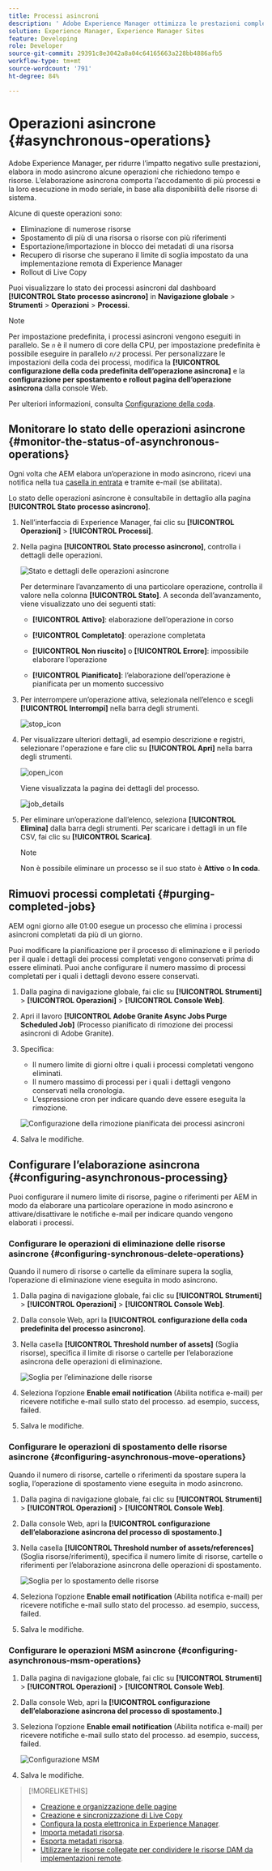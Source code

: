```yaml
---
title: Processi asincroni
description: ' Adobe Experience Manager ottimizza le prestazioni completando in modo asincrono alcune attività a consumo intensivo di risorse.'
solution: Experience Manager, Experience Manager Sites
feature: Developing
role: Developer
source-git-commit: 29391c8e3042a8a04c64165663a228bb4886afb5
workflow-type: tm+mt
source-wordcount: '791'
ht-degree: 84%

---
```


# Operazioni asincrone {#asynchronous-operations}

Adobe Experience Manager, per ridurre l’impatto negativo sulle prestazioni, elabora in modo asincrono alcune operazioni che richiedono tempo e risorse. L’elaborazione asincrona comporta l’accodamento di più processi e la loro esecuzione in modo seriale, in base alla disponibilità delle risorse di sistema.

Alcune di queste operazioni sono:

* Eliminazione di numerose risorse
* Spostamento di più di una risorsa o risorse con più riferimenti
* Esportazione/importazione in blocco dei metadati di una risorsa
* Recupero di risorse che superano il limite di soglia impostato da una implementazione remota di Experience Manager
* Rollout di Live Copy

Puoi visualizzare lo stato dei processi asincroni dal dashboard **[!UICONTROL Stato processo asincrono]** in **Navigazione globale** > **Strumenti** > **Operazioni** > **Processi**.

>[!NOTE]
>
>Per impostazione predefinita, i processi asincroni vengono eseguiti in parallelo. Se *`n`* è il numero di core della CPU, per impostazione predefinita è possibile eseguire in parallelo *`n/2`* processi. Per personalizzare le impostazioni della coda dei processi, modifica la **[!UICONTROL configurazione della coda predefinita dell’operazione asincrona]** e la **configurazione per spostamento e rollout pagina dell’operazione asincrona** dalla console Web.
>
>Per ulteriori informazioni, consulta [Configurazione della coda](https://sling.apache.org/documentation/bundles/apache-sling-eventing-and-job-handling.html#queue-configurations).

## Monitorare lo stato delle operazioni asincrone {#monitor-the-status-of-asynchronous-operations}

Ogni volta che AEM elabora un’operazione in modo asincrono, ricevi una notifica nella tua [casella in entrata](/help/sites-authoring/inbox.md) e tramite e-mail (se abilitata).

Lo stato delle operazioni asincrone è consultabile in dettaglio alla pagina **[!UICONTROL Stato processo asincrono]**.

1. Nell’interfaccia di Experience Manager, fai clic su **[!UICONTROL Operazioni]** > **[!UICONTROL Processi]**.

1. Nella pagina **[!UICONTROL Stato processo asincrono]**, controlla i dettagli delle operazioni.

   ![Stato e dettagli delle operazioni asincrone](assets/async-operation-status.png)

   Per determinare l’avanzamento di una particolare operazione, controlla il valore nella colonna **[!UICONTROL Stato]**. A seconda dell’avanzamento, viene visualizzato uno dei seguenti stati:

   * **[!UICONTROL Attivo]**: elaborazione dell’operazione in corso

   * **[!UICONTROL Completato]**: operazione completata

   * **[!UICONTROL Non riuscito]** o **[!UICONTROL Errore]**: impossibile elaborare l’operazione

   * **[!UICONTROL Pianificato]**: l’elaborazione dell’operazione è pianificata per un momento successivo

1. Per interrompere un’operazione attiva, selezionala nell’elenco e scegli **[!UICONTROL Interrompi]** nella barra degli strumenti.

   ![stop_icon](assets/async-stop-icon.png)

1. Per visualizzare ulteriori dettagli, ad esempio descrizione e registri, selezionare l&#39;operazione e fare clic su **[!UICONTROL Apri]** nella barra degli strumenti.

   ![open_icon](assets/async-open-icon.png)

   Viene visualizzata la pagina dei dettagli del processo.

   ![job_details](assets/async-job-details.png)

1. Per eliminare un’operazione dall’elenco, seleziona **[!UICONTROL Elimina]** dalla barra degli strumenti. Per scaricare i dettagli in un file CSV, fai clic su **[!UICONTROL Scarica]**.

   >[!NOTE]
   >
   >Non è possibile eliminare un processo se il suo stato è **Attivo** o **In coda**.

## Rimuovi processi completati {#purging-completed-jobs}

AEM ogni giorno alle 01:00 esegue un processo che elimina i processi asincroni completati da più di un giorno.

Puoi modificare la pianificazione per il processo di eliminazione e il periodo per il quale i dettagli dei processi completati vengono conservati prima di essere eliminati. Puoi anche configurare il numero massimo di processi completati per i quali i dettagli devono essere conservati.

1. Dalla pagina di navigazione globale, fai clic su **[!UICONTROL Strumenti]** > **[!UICONTROL Operazioni]** > **[!UICONTROL Console Web]**.
1. Apri il lavoro **[!UICONTROL Adobe Granite Async Jobs Purge Scheduled Job]** (Processo pianificato di rimozione dei processi asincroni di Adobe Granite).
1. Specifica:
   * Il numero limite di giorni oltre i quali i processi completati vengono eliminati.
   * Il numero massimo di processi per i quali i dettagli vengono conservati nella cronologia.
   * L’espressione cron per indicare quando deve essere eseguita la rimozione.

   ![Configurazione della rimozione pianificata dei processi asincroni](assets/async-purge-job.png)

1. Salva le modifiche.

## Configurare l’elaborazione asincrona {#configuring-asynchronous-processing}

Puoi configurare il numero limite di risorse, pagine o riferimenti per AEM in modo da elaborare una particolare operazione in modo asincrono e attivare/disattivare le notifiche e-mail per indicare quando vengono elaborati i processi.

### Configurare le operazioni di eliminazione delle risorse asincrone {#configuring-synchronous-delete-operations}

Quando il numero di risorse o cartelle da eliminare supera la soglia, l’operazione di eliminazione viene eseguita in modo asincrono.

1. Dalla pagina di navigazione globale, fai clic su **[!UICONTROL Strumenti]** > **[!UICONTROL Operazioni]** > **[!UICONTROL Console Web]**.
1. Dalla console Web, apri la **[!UICONTROL configurazione della coda predefinita del processo asincrono]**.
1. Nella casella **[!UICONTROL Threshold number of assets]** (Soglia risorse), specifica il limite di risorse o cartelle per l’elaborazione asincrona delle operazioni di eliminazione.

   ![Soglia per l’eliminazione delle risorse](assets/async-delete-threshold.png)

1. Seleziona l’opzione **Enable email notification** (Abilita notifica e-mail) per ricevere notifiche e-mail sullo stato del processo. ad esempio, success, failed.
1. Salva le modifiche.

### Configurare le operazioni di spostamento delle risorse asincrone {#configuring-asynchronous-move-operations}

Quando il numero di risorse, cartelle o riferimenti da spostare supera la soglia, l’operazione di spostamento viene eseguita in modo asincrono.

1. Dalla pagina di navigazione globale, fai clic su **[!UICONTROL Strumenti]** > **[!UICONTROL Operazioni]** > **[!UICONTROL Console Web]**.
1. Dalla console Web, apri la **[!UICONTROL configurazione dell’elaborazione asincrona del processo di spostamento.]**
1. Nella casella **[!UICONTROL Threshold number of assets/references]** (Soglia risorse/riferimenti), specifica il numero limite di risorse, cartelle o riferimenti per l’elaborazione asincrona delle operazioni di spostamento.

   ![Soglia per lo spostamento delle risorse](assets/async-move-threshold.png)

1. Seleziona l’opzione **Enable email notification** (Abilita notifica e-mail) per ricevere notifiche e-mail sullo stato del processo. ad esempio, success, failed.
1. Salva le modifiche.

### Configurare le operazioni MSM asincrone {#configuring-asynchronous-msm-operations}

1. Dalla pagina di navigazione globale, fai clic su **[!UICONTROL Strumenti]** > **[!UICONTROL Operazioni]** > **[!UICONTROL Console Web]**.
1. Dalla console Web, apri la **[!UICONTROL configurazione dell’elaborazione asincrona del processo di spostamento.]**
1. Seleziona l’opzione **Enable email notification** (Abilita notifica e-mail) per ricevere notifiche e-mail sullo stato del processo. ad esempio, success, failed.

   ![Configurazione MSM](assets/async-msm.png)

1. Salva le modifiche.

>[!MORELIKETHIS]
>
>* [Creazione e organizzazione delle pagine](/help/sites-authoring/managing-pages.md)
>* [Creazione e sincronizzazione di Live Copy](/help/sites-administering/msm-livecopy.md)
>* [Configura la posta elettronica in Experience Manager](/help/sites-administering/notification.md).
>* [Importa metadati risorsa](/help/assets/metadata.md#import-metadata).
>* [Esporta metadati risorsa](/help/assets/metadata.md#export-metadata).
>* [Utilizzare le risorse collegate per condividere le risorse DAM da implementazioni remote](/help/assets/use-assets-across-connected-assets-instances.md).
